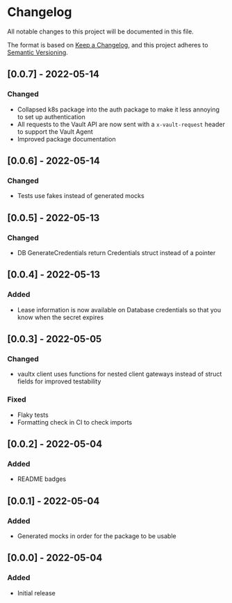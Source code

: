 # Changelog
All notable changes to this project will be documented in this file.

The format is based on [Keep a Changelog](https://keepachangelog.com/en/1.0.0/), and this project adheres to
[Semantic Versioning](https://semver.org/spec/v2.0.0.html).

## [0.0.7] - 2022-05-14
### Changed
- Collapsed k8s package into the auth package to make it less annoying to set up authentication
- All requests to the Vault API are now sent with a `x-vault-request` header to support the Vault Agent
- Improved package documentation

## [0.0.6] - 2022-05-14
### Changed
- Tests use fakes instead of generated mocks

## [0.0.5] - 2022-05-13
### Changed
- DB GenerateCredentials return Credentials struct instead of a pointer

## [0.0.4] - 2022-05-13
### Added
- Lease information is now available on Database credentials so that you know when the secret expires

## [0.0.3] - 2022-05-05
### Changed
- vaultx client uses functions for nested client gateways instead of struct fields for improved testability

### Fixed
- Flaky tests
- Formatting check in CI to check imports

## [0.0.2] - 2022-05-04
### Added
- README badges

## [0.0.1] - 2022-05-04
### Added
- Generated mocks in order for the package to be usable

## [0.0.0] - 2022-05-04
### Added
- Initial release
